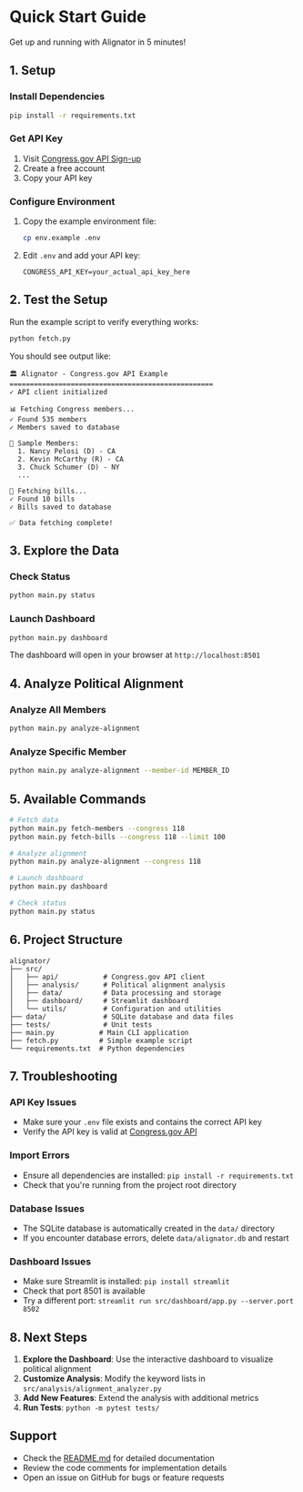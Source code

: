 # Quick Start Guide

Get up and running with Alignator in 5 minutes!

## 1. Setup

### Install Dependencies
```bash
pip install -r requirements.txt
```

### Get API Key
1. Visit [Congress.gov API Sign-up](https://api.congress.gov/sign-up/)
2. Create a free account
3. Copy your API key

### Configure Environment
1. Copy the example environment file:
   ```bash
   cp env.example .env
   ```
2. Edit `.env` and add your API key:
   ```
   CONGRESS_API_KEY=your_actual_api_key_here
   ```

## 2. Test the Setup

Run the example script to verify everything works:
```bash
python fetch.py
```

You should see output like:
```
🏛️ Alignator - Congress.gov API Example
==================================================
✓ API client initialized

📊 Fetching Congress members...
✓ Found 535 members
✓ Members saved to database

👥 Sample Members:
  1. Nancy Pelosi (D) - CA
  2. Kevin McCarthy (R) - CA
  3. Chuck Schumer (D) - NY
  ...

📜 Fetching bills...
✓ Found 10 bills
✓ Bills saved to database

✅ Data fetching complete!
```

## 3. Explore the Data

### Check Status
```bash
python main.py status
```

### Launch Dashboard
```bash
python main.py dashboard
```

The dashboard will open in your browser at `http://localhost:8501`

## 4. Analyze Political Alignment

### Analyze All Members
```bash
python main.py analyze-alignment
```

### Analyze Specific Member
```bash
python main.py analyze-alignment --member-id MEMBER_ID
```

## 5. Available Commands

```bash
# Fetch data
python main.py fetch-members --congress 118
python main.py fetch-bills --congress 118 --limit 100

# Analyze alignment
python main.py analyze-alignment --congress 118

# Launch dashboard
python main.py dashboard

# Check status
python main.py status
```

## 6. Project Structure

```
alignator/
├── src/
│   ├── api/           # Congress.gov API client
│   ├── analysis/      # Political alignment analysis
│   ├── data/          # Data processing and storage
│   ├── dashboard/     # Streamlit dashboard
│   └── utils/         # Configuration and utilities
├── data/              # SQLite database and data files
├── tests/             # Unit tests
├── main.py           # Main CLI application
├── fetch.py          # Simple example script
└── requirements.txt  # Python dependencies
```

## 7. Troubleshooting

### API Key Issues
- Make sure your `.env` file exists and contains the correct API key
- Verify the API key is valid at [Congress.gov API](https://api.congress.gov/)

### Import Errors
- Ensure all dependencies are installed: `pip install -r requirements.txt`
- Check that you're running from the project root directory

### Database Issues
- The SQLite database is automatically created in the `data/` directory
- If you encounter database errors, delete `data/alignator.db` and restart

### Dashboard Issues
- Make sure Streamlit is installed: `pip install streamlit`
- Check that port 8501 is available
- Try a different port: `streamlit run src/dashboard/app.py --server.port 8502`

## 8. Next Steps

1. **Explore the Dashboard**: Use the interactive dashboard to visualize political alignment
2. **Customize Analysis**: Modify the keyword lists in `src/analysis/alignment_analyzer.py`
3. **Add New Features**: Extend the analysis with additional metrics
4. **Run Tests**: `python -m pytest tests/`

## Support

- Check the [README.md](README.md) for detailed documentation
- Review the code comments for implementation details
- Open an issue on GitHub for bugs or feature requests
